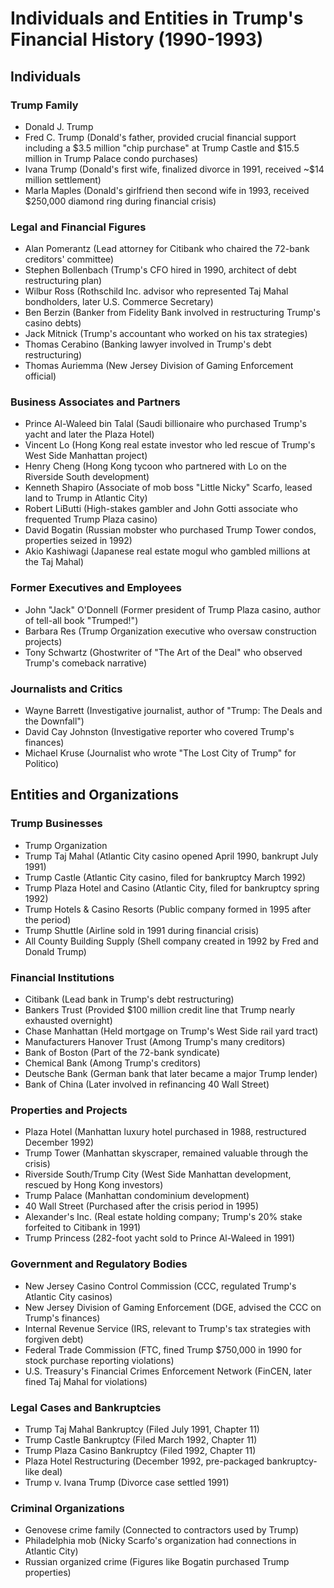 # Individuals and Entities in Trump's Financial History (1990-1993)

## Individuals

### Trump Family
- Donald J. Trump
- Fred C. Trump (Donald's father, provided crucial financial support including a $3.5 million "chip purchase" at Trump Castle and $15.5 million in Trump Palace condo purchases)
- Ivana Trump (Donald's first wife, finalized divorce in 1991, received ~$14 million settlement)
- Marla Maples (Donald's girlfriend then second wife in 1993, received $250,000 diamond ring during financial crisis)

### Legal and Financial Figures
- Alan Pomerantz (Lead attorney for Citibank who chaired the 72-bank creditors' committee)
- Stephen Bollenbach (Trump's CFO hired in 1990, architect of debt restructuring plan)
- Wilbur Ross (Rothschild Inc. advisor who represented Taj Mahal bondholders, later U.S. Commerce Secretary)
- Ben Berzin (Banker from Fidelity Bank involved in restructuring Trump's casino debts)
- Jack Mitnick (Trump's accountant who worked on his tax strategies)
- Thomas Cerabino (Banking lawyer involved in Trump's debt restructuring)
- Thomas Auriemma (New Jersey Division of Gaming Enforcement official)

### Business Associates and Partners
- Prince Al-Waleed bin Talal (Saudi billionaire who purchased Trump's yacht and later the Plaza Hotel)
- Vincent Lo (Hong Kong real estate investor who led rescue of Trump's West Side Manhattan project)
- Henry Cheng (Hong Kong tycoon who partnered with Lo on the Riverside South development)
- Kenneth Shapiro (Associate of mob boss "Little Nicky" Scarfo, leased land to Trump in Atlantic City)
- Robert LiButti (High-stakes gambler and John Gotti associate who frequented Trump Plaza casino)
- David Bogatin (Russian mobster who purchased Trump Tower condos, properties seized in 1992)
- Akio Kashiwagi (Japanese real estate mogul who gambled millions at the Taj Mahal)

### Former Executives and Employees
- John "Jack" O'Donnell (Former president of Trump Plaza casino, author of tell-all book "Trumped!")
- Barbara Res (Trump Organization executive who oversaw construction projects)
- Tony Schwartz (Ghostwriter of "The Art of the Deal" who observed Trump's comeback narrative)

### Journalists and Critics
- Wayne Barrett (Investigative journalist, author of "Trump: The Deals and the Downfall")
- David Cay Johnston (Investigative reporter who covered Trump's finances)
- Michael Kruse (Journalist who wrote "The Lost City of Trump" for Politico)

## Entities and Organizations

### Trump Businesses
- Trump Organization
- Trump Taj Mahal (Atlantic City casino opened April 1990, bankrupt July 1991)
- Trump Castle (Atlantic City casino, filed for bankruptcy March 1992)
- Trump Plaza Hotel and Casino (Atlantic City, filed for bankruptcy spring 1992)
- Trump Hotels & Casino Resorts (Public company formed in 1995 after the period)
- Trump Shuttle (Airline sold in 1991 during financial crisis)
- All County Building Supply (Shell company created in 1992 by Fred and Donald Trump)

### Financial Institutions
- Citibank (Lead bank in Trump's debt restructuring)
- Bankers Trust (Provided $100 million credit line that Trump nearly exhausted overnight)
- Chase Manhattan (Held mortgage on Trump's West Side rail yard tract)
- Manufacturers Hanover Trust (Among Trump's many creditors)
- Bank of Boston (Part of the 72-bank syndicate)
- Chemical Bank (Among Trump's creditors)
- Deutsche Bank (German bank that later became a major Trump lender)
- Bank of China (Later involved in refinancing 40 Wall Street)

### Properties and Projects
- Plaza Hotel (Manhattan luxury hotel purchased in 1988, restructured December 1992)
- Trump Tower (Manhattan skyscraper, remained valuable through the crisis)
- Riverside South/Trump City (West Side Manhattan development, rescued by Hong Kong investors)
- Trump Palace (Manhattan condominium development)
- 40 Wall Street (Purchased after the crisis period in 1995)
- Alexander's Inc. (Real estate holding company; Trump's 20% stake forfeited to Citibank in 1991)
- Trump Princess (282-foot yacht sold to Prince Al-Waleed in 1991)

### Government and Regulatory Bodies
- New Jersey Casino Control Commission (CCC, regulated Trump's Atlantic City casinos)
- New Jersey Division of Gaming Enforcement (DGE, advised the CCC on Trump's finances)
- Internal Revenue Service (IRS, relevant to Trump's tax strategies with forgiven debt)
- Federal Trade Commission (FTC, fined Trump $750,000 in 1990 for stock purchase reporting violations)
- U.S. Treasury's Financial Crimes Enforcement Network (FinCEN, later fined Taj Mahal for violations)

### Legal Cases and Bankruptcies
- Trump Taj Mahal Bankruptcy (Filed July 1991, Chapter 11)
- Trump Castle Bankruptcy (Filed March 1992, Chapter 11)
- Trump Plaza Casino Bankruptcy (Filed 1992, Chapter 11)
- Plaza Hotel Restructuring (December 1992, pre-packaged bankruptcy-like deal)
- Trump v. Ivana Trump (Divorce case settled 1991)

### Criminal Organizations
- Genovese crime family (Connected to contractors used by Trump)
- Philadelphia mob (Nicky Scarfo's organization had connections in Atlantic City)
- Russian organized crime (Figures like Bogatin purchased Trump properties)
